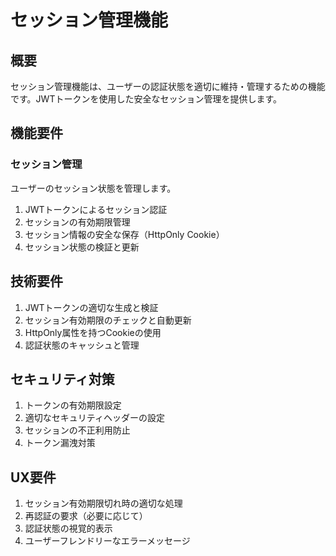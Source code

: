 # セッション管理機能

## 概要

セッション管理機能は、ユーザーの認証状態を適切に維持・管理するための機能です。JWTトークンを使用した安全なセッション管理を提供します。

## 機能要件

### セッション管理

ユーザーのセッション状態を管理します。

1. JWTトークンによるセッション認証
2. セッションの有効期限管理
3. セッション情報の安全な保存（HttpOnly Cookie）
4. セッション状態の検証と更新

## 技術要件

1. JWTトークンの適切な生成と検証
2. セッション有効期限のチェックと自動更新
3. HttpOnly属性を持つCookieの使用
4. 認証状態のキャッシュと管理

## セキュリティ対策

1. トークンの有効期限設定
2. 適切なセキュリティヘッダーの設定
3. セッションの不正利用防止
4. トークン漏洩対策

## UX要件

1. セッション有効期限切れ時の適切な処理
2. 再認証の要求（必要に応じて）
3. 認証状態の視覚的表示
4. ユーザーフレンドリーなエラーメッセージ
